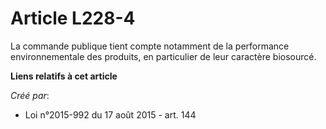 # Article L228-4

La commande publique tient compte notamment de la performance environnementale des produits, en particulier de leur caractère
biosourcé.

**Liens relatifs à cet article**

_Créé par_:

  - Loi n°2015-992 du 17 août 2015 - art. 144
